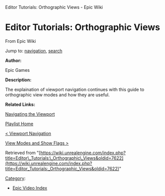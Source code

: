 Editor Tutorials: Orthographic Views - Epic Wiki             

Editor Tutorials: Orthographic Views
====================================

From Epic Wiki

Jump to: [navigation](#mw-navigation), [search](#p-search)

  

**Author:**

Epic Games

**Description:**

The explaination of viewport navigation continues with this guide to orthographic view modes and how they are useful.

**Related Links:**

[Navigating the Viewport](https://docs.unrealengine.com/latest/INT/Engine/QuickStart/2/index.html)

[Playlist Home](/Category:Epic_Video_Playlists "Category:Epic Video Playlists")

[< Viewport Navigation](/Editor_Tutorials:_Viewport_Navigation "Editor Tutorials: Viewport Navigation")

[View Modes and Show Flags >](/Editor_Tutorials:_View_Modes_and_Show_Flags "Editor Tutorials: View Modes and Show Flags")

Retrieved from "[https://wiki.unrealengine.com/index.php?title=Editor\_Tutorials:\_Orthographic\_Views&oldid=7622](https://wiki.unrealengine.com/index.php?title=Editor_Tutorials:_Orthographic_Views&oldid=7622)"

[Category](/Special:Categories "Special:Categories"):

*   [Epic Video Index](/index.php?title=Category:Epic_Video_Index&action=edit&redlink=1 "Category:Epic Video Index (page does not exist)")